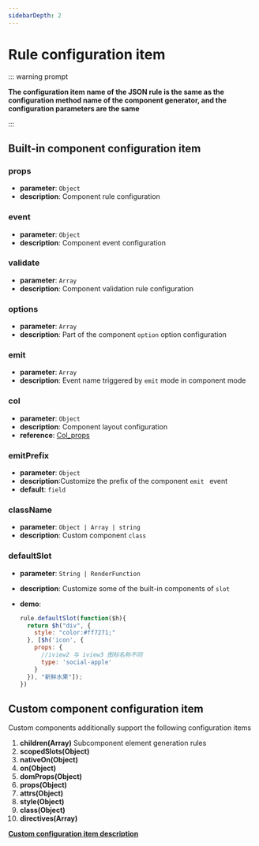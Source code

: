 ```yaml
---
sidebarDepth: 2
---
```




# Rule configuration item

::: warning prompt

**The configuration item name of the JSON rule is the same as the configuration method name of the component generator, and the configuration parameters are the same**

:::

## **Built-in component configuration item**

### **props**

- **parameter**:  `Object`
- **description**: Component rule configuration

### **event**

- **parameter**:  `Object`
- **description**: Component event configuration

### **validate**

- **parameter**:  `Array`
- **description**: Component validation rule configuration

### **options**

- **parameter**:  `Array`
- **description**: Part of the component `option` option configuration

### **emit**

- **parameter**:  `Array`
- **description**: Event name triggered by `emit` mode in component mode

### **col**

- **parameter**:  `Object`
- **description**: Component layout configuration
- **reference**: [Col_props](/en/guide/col.html)

### **emitPrefix**  <Badge text="1.5.2+"/>

- **parameter**:  `Object`
- **description**:Customize the prefix of the component `emit ` event
- **default**:  `field` 

### **className**  <Badge text="1.5.3+"/>

- **parameter**:  `Object | Array | string`
- **description**: Custom component `class`

### **defaultSlot**  <Badge text="1.5.3+"/>

- **parameter**:  `String | RenderFunction`

- **description**: Customize some of the built-in components of `slot`

- **demo**: 

  ```js
  rule.defaultSlot(function($h){
    return $h("div", {
      style: "color:#ff7271;"
    }, [$h('icon', {
      props: {
        //iview2 与 iview3 图标名称不同
        type: 'social-apple'
      }
    }), "新鲜水果"]);
  })
  ```



## Custom component configuration item

Custom components additionally support the following configuration items



1. **children\(Array\)** Subcomponent element generation rules
2. **scopedSlots\(Object\)**
3. **nativeOn\(Object\)**
4. **on\(Object\)**
5. **domProps\(Object\)**
6. **props\(Object\)**
7. **attrs\(Object\)**
8. **style\(Object\)**
9. **class\(Object\)**
10. **directives\(Array\)**



**[Custom configuration item description](https://cn.vuejs.org/v2/guide/render-function.html#%E6%B7%B1%E5%85%A5-data-%E5%AF%B9%E8%B1%A1l)**